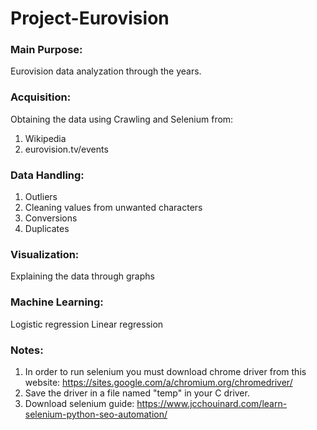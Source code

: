 # Project-Eurovision
### Main Purpose:
Eurovision data analyzation through the years. 
### Acquisition:
Obtaining the data using Crawling and Selenium from:
1. Wikipedia
2. eurovision.tv/events
### Data Handling:
1. Outliers
2. Cleaning values from unwanted characters
3. Conversions
4. Duplicates
### Visualization:
Explaining the data through graphs
### Machine Learning:
Logistic regression
Linear regression
### Notes:
1. In order to run selenium you must download chrome driver from this website: https://sites.google.com/a/chromium.org/chromedriver/
2. Save the driver in a file named "temp" in your C driver.
3. Download selenium guide: https://www.jcchouinard.com/learn-selenium-python-seo-automation/
